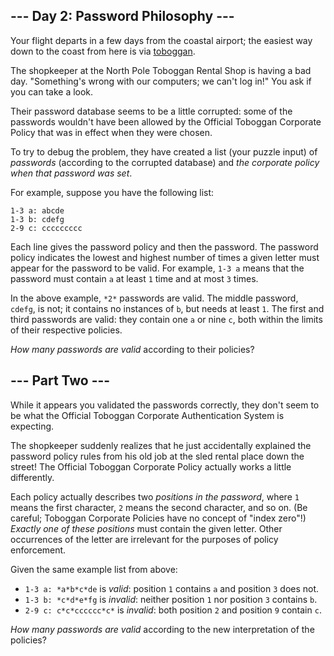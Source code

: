 --- Day 2: Password Philosophy ---
----------------------------------

Your flight departs in a few days from the coastal airport; the easiest way down to the coast from here is via [toboggan](https://en.wikipedia.org/wiki/Toboggan).


The shopkeeper at the North Pole Toboggan Rental Shop is having a bad day. "Something's wrong with our computers; we can't log in!" You ask if you can take a look.


Their password database seems to be a little corrupted: some of the passwords wouldn't have been allowed by the Official Toboggan Corporate Policy that was in effect when they were chosen.


To try to debug the problem, they have created a list (your puzzle input) of *passwords* (according to the corrupted database) and *the corporate policy when that password was set*.


For example, suppose you have the following list:



```
1-3 a: abcde
1-3 b: cdefg
2-9 c: ccccccccc

```

Each line gives the password policy and then the password. The password policy indicates the lowest and highest number of times a given letter must appear for the password to be valid. For example, `1-3 a` means that the password must contain `a` at least `1` time and at most `3` times.


In the above example, `*2*` passwords are valid. The middle password, `cdefg`, is not; it contains no instances of `b`, but needs at least `1`. The first and third passwords are valid: they contain one `a` or nine `c`, both within the limits of their respective policies.


*How many passwords are valid* according to their policies?


--- Part Two ---
----------------

While it appears you validated the passwords correctly, they don't seem to be what the Official Toboggan Corporate Authentication System is expecting.


The shopkeeper suddenly realizes that he just accidentally explained the password policy rules from his old job at the sled rental place down the street! The Official Toboggan Corporate Policy actually works a little differently.


Each policy actually describes two *positions in the password*, where `1` means the first character, `2` means the second character, and so on. (Be careful; Toboggan Corporate Policies have no concept of "index zero"!) *Exactly one of these positions* must contain the given letter. Other occurrences of the letter are irrelevant for the purposes of policy enforcement.


Given the same example list from above:


* `1-3 a: *a*b*c*de` is *valid*: position `1` contains `a` and position `3` does not.
* `1-3 b: *c*d*e*fg` is *invalid*: neither position `1` nor position `3` contains `b`.
* `2-9 c: c*c*cccccc*c*` is *invalid*: both position `2` and position `9` contain `c`.


*How many passwords are valid* according to the new interpretation of the policies?


